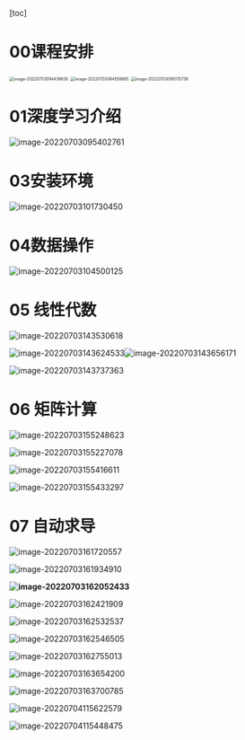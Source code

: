 [toc]





# 00课程安排

<img src="C:\Users\15711\AppData\Roaming\Typora\typora-user-images\image-20220703094439630.png" alt="image-20220703094439630" style="zoom:50%;" />

<img src="C:\Users\15711\AppData\Roaming\Typora\typora-user-images\image-20220703094558865.png" alt="image-20220703094558865" style="zoom:50%;" />

<img src="C:\Users\15711\AppData\Roaming\Typora\typora-user-images\image-20220703095015738.png" alt="image-20220703095015738" style="zoom:50%;" />



# 01深度学习介绍





![image-20220703095402761](C:\Users\15711\AppData\Roaming\Typora\typora-user-images\image-20220703095402761.png)





# 03安装环境





![image-20220703101730450](C:\Users\15711\AppData\Roaming\Typora\typora-user-images\image-20220703101730450.png)



# 04数据操作



![image-20220703104500125](C:\Users\15711\AppData\Roaming\Typora\typora-user-images\image-20220703104500125.png)





# 05 线性代数

![image-20220703143530618](Note.assets/image-20220703143530618.png)



![image-20220703143624533](Note.assets/image-20220703143624533.png)![image-20220703143656171](Note.assets/image-20220703143656171.png)



![image-20220703143737363](Note.assets/image-20220703143737363.png)



# 06 矩阵计算





![image-20220703155248623](Note.assets/image-20220703155248623.png)

![image-20220703155227078](Note.assets/image-20220703155227078.png)







![image-20220703155416611](Note.assets/image-20220703155416611.png)



![image-20220703155433297](Note.assets/image-20220703155433297.png)







# 07 自动求导

![image-20220703161720557](Note.assets/image-20220703161720557.png)



![image-20220703161934910](Note.assets/image-20220703161934910.png)

**![image-20220703162052433](Note.assets/image-20220703162052433.png)**

![image-20220703162421909](Note.assets/image-20220703162421909.png)



 ![image-20220703162532537](Note.assets/image-20220703162532537.png)

![image-20220703162546505](Note.assets/image-20220703162546505.png)



![image-20220703162755013](Note.assets/image-20220703162755013.png)



![image-20220703163654200](Note.assets/image-20220703163654200.png)



![image-20220703163700785](Note.assets/image-20220703163700785.png)



![image-20220704115622579](Note.assets/image-20220704115622579.png)



![image-20220704115448475](Note.assets/image-20220704115448475.png)

